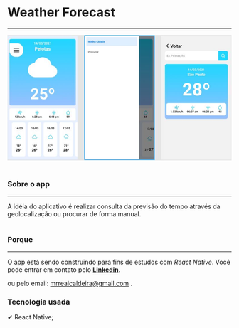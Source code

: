 <h1><strong>Weather Forecast</strong></h1>


<hr/>

<img src="./readme/imagem.JPG" />

<br>
<br>
<h3><strong>Sobre o app </strong></h3>
<hr />
A idéia do aplicativo é realizar consulta da previsão do tempo através da geolocalização ou procurar de forma manual.

<br>
<br>

<h3><strong>Porque</strong></h3>
<hr/>
O app está sendo construindo para fins de estudos com <i>React Native</i>.
Você pode entrar em contato pelo <a href="https://www.linkedin.com/in/lucas-caldeira/"><strong>Linkedin</strong></a>.


ou pelo email: mrrealcaldeira@gmail.com .

<h3><strong>Tecnologia usada </strong></h3>
✔ React Native; <br>

